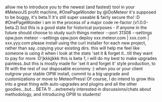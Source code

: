 allow me to introduce you to the newest (and fastest) tool in your #MeteorJS profit machine, #OnePageWonder by @iDoMeteor
it's supposed to be buggy, it's beta.1! it's still super useable & fairly secure tho! :D #OnePageWonder
i am in the process of a major code re-factor (v1.0.0-beta.2) but this is a good state for historical purposes - if anyone in the future should choose to study such things
meteor --port 31308 --settings opw.json
meteor --settings opw.json deploy xxx.meteor.com | xxx.com | xxx.yyy.com
please install using the curl installer for each new project,
rather than say..copying your existing dirs.  this will
help me feel like someone is using it when i look
at the stats 
'set it & forget it...till they want to pay for more :D'jkkkjjkkk
this is beta *1*, i will do my best to make upgrades painless..but this is mostly made for 'set it and forget it' style production, to fit with the rest of our disposable economy :)  when you or your client outgrow your stable OPW install, commit to a big upgrade and customizations or move to MeteorPress!  Of course, I do intend to grow this into a great thing with auto-upgrades and plugins and all the other goodies...but... BETA 1!
...extremely interested in discussions/chats about methodology, and introducing OPW to students!

